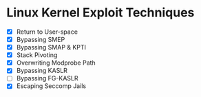 # Linux Kernel Exploit Techniques

 - [x] Return to User-space
 - [x] Bypassing SMEP
 - [x] Bypassing SMAP & KPTI
 - [x] Stack Pivoting
 - [x] Overwriting Modprobe Path
 - [x] Bypassing KASLR
 - [ ] Bypassing FG-KASLR
 - [x] Escaping Seccomp Jails
